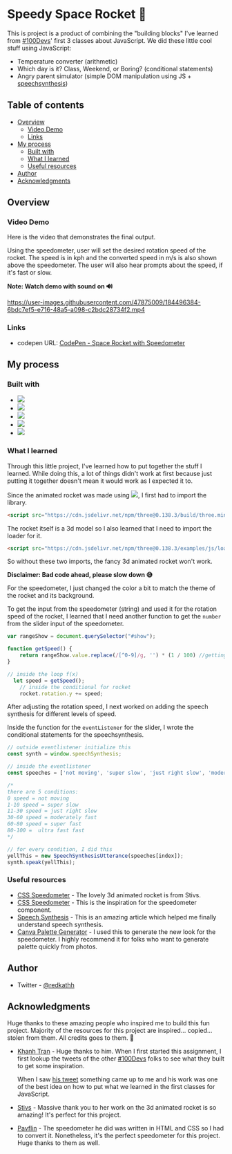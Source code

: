 # Speedy Space Rocket :rocket:

This is project is a product of combining the "building blocks" I've learned from [#100Devs](https://leonnoel.com/100devs/)' first 3 classes about JavaScript. We did these little cool stuff using JavaScript:

- Temperature converter (arithmetic)
- Which day is it? Class, Weekend, or Boring? (conditional statements)
- Angry parent simulator (simple DOM manipulation using JS + [speechsynthesis](https://developer.mozilla.org/en-US/docs/Web/API/SpeechSynthesis))

## Table of contents

- [Overview](#overview)
  - [Video Demo](#video-demo)
  - [Links](#links)
- [My process](#my-process)
  - [Built with](#built-with)
  - [What I learned](#what-i-learned)
  - [Useful resources](#useful-resources)
- [Author](#author)
- [Acknowledgments](#acknowledgments)

## Overview

### Video Demo

Here is the video that demonstrates the final output.

Using the speedometer, user will set the desired rotation speed of the rocket. The speed is in kph and the converted speed in m/s is also shown above the speedometer. The user will also hear prompts about the speed, if it's fast or slow. 

**Note: Watch demo with sound on :loud_sound:**

https://user-images.githubusercontent.com/47875009/184496384-6bdc7ef5-e716-48a5-a098-c2bdc28734f2.mp4

### Links

- codepen URL: [CodePen - Space Rocket with Speedometer](https://codepen.io/redkath/full/zYWmvRK)

## My process

### Built with

- ![](https://img.shields.io/badge/Code-HTML5-informational?style=flat&logo=HTML5&logoColor=white&color=orange)
- ![](https://img.shields.io/badge/Code-CSS-informational?style=flat&logo=CSS3&logoColor=white&color=blue)
- ![](https://img.shields.io/badge/Code-JavaScript-informational?style=flat&logo=javascript&logoColor=white&color=yellow)
- ![](https://img.shields.io/badge/Code-ThreeJS-informational?style=flat&logo=javascript&logoColor=white&color=yellow)
- ![](https://img.shields.io/badge/Code-GLTFLoader-informational?style=flat&logo=javascript&logoColor=white&color=yellow)


### What I learned

Through this little project, I've learned how to put together the stuff I learned. While doing this, a lot of things didn't work at first because just putting it together doesn't mean it would work as I expected it to.

Since the animated rocket was made using ![](https://img.shields.io/badge/Code-ThreeJS-informational?style=flat&logo=javascript&logoColor=white&color=yellow), I first had to import the library.

```html
<script src="https://cdn.jsdelivr.net/npm/three@0.138.3/build/three.min.js"></script>
```
The rocket itself is a 3d model so I also learned that I need to import the loader for it.

```html
<script src="https://cdn.jsdelivr.net/npm/three@0.138.3/examples/js/loaders/GLTFLoader.min.js"></script>
```
So without these two imports, the fancy 3d animated rocket won't work. 

**Disclaimer: Bad code ahead, please slow down :sweat_smile:**

For the speedometer, I just changed the color a bit to match the theme of the rocket and its background.

To get the input from the speedometer (string) and used it for the rotation speed of the rocket, I learned that I need another function to get the `number` from the slider input of the speedometer. 


```js
var rangeShow = document.querySelector("#show");

function getSpeed() {
    return rangeShow.value.replace(/[^0-9]/g, '') * (1 / 100) //getting number from #show element 
}

// inside the loop f(x)
  let speed = getSpeed(); 
    // inside the conditional for rocket
    rocket.rotation.y += speed;
```
After adjusting the rotation speed, I next worked on adding the speech synthesis for different levels of speed. 

Inside the function for the `eventListener` for the slider, I wrote the conditional statements for the speechsynthesis.

```js
// outside eventlistener initialize this
const synth = window.speechSynthesis;

// inside the eventlistener
const speeches = ['not moving', 'super slow', 'just right slow', 'moderately fast', 'super fast', 'ultra fast fast'] // script for the speaker

/*
there are 5 conditions:
0 speed = not moving
1-10 speed = super slow
11-30 speed = just right slow
30-60 speed = moderately fast
60-80 speed = super fast
80-100 =  ultra fast fast
*/

// for every condition, I did this
yellThis = new SpeechSynthesisUtterance(speeches[index]);
synth.speak(yellThis);

```
### Useful resources
- [CSS Speedometer](https://codepen.io/stivaliserna/pen/rNMwpaG) - The lovely 3d animated rocket is from Stivs. 
- [CSS Speedometer](https://codepen.io/pavfilin/pen/xLKoov) - This is the inspiration for the speedometer component.
- [Speech Synthesis](https://developer.mozilla.org/en-US/docs/Web/API/SpeechSynthesis) - This is an amazing article which helped me finally understand speech synthesis. 
- [Canva Palette Generator](https://www.canva.com/colors/color-palette-generator/) -  I used this to generate the new look for the speedometer. I highly recommend it for folks who want to generate palette quickly from photos.

## Author

- Twitter - [@redkathh](https://www.twitter.com/redkathh)

## Acknowledgments

Huge thanks to these amazing people who inspired me to build this fun project. Majority of the resources for this project are inspired... copied... stolen from them. All credits goes to them. :raised_hands:

- [Khanh Tran](https://khanhtranngoccva.github.io/portfolio/) - Huge thanks to him. When I first started this assignment, I first lookup the tweets of the other [#100Devs](https://leonnoel.com/100devs/) folks to see what they built to get some inspiration. 

  When I saw [his tweet](https://twitter.com/khanhtncva/status/1496514909437575169) something came up to me and his work was one of the best idea on how to put what we learned in the first classes for JavaScript. 
- [Stivs](https://codepen.io/stivaliserna) - Massive thank you to her work on the 3d animated rocket is so amazing! It's perfect for this project.
- [Pavflin](https://codepen.io/pavfilin) - The speedometer he did was written in HTML and CSS so I had to convert it. Nonetheless, it's the perfect speedometer for this project. Huge thanks to them as well. 

